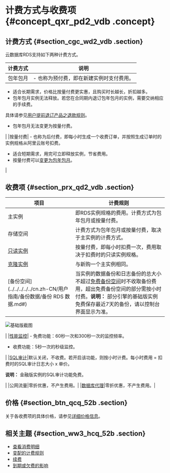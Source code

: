 # 计费方式与收费项 {#concept_qxr_pd2_vdb .concept}

## 计费方式 {#section_cgc_wd2_vdb .section}

云数据库RDS支持如下两种计费方式。

|计费方式|说明|
|----|--|
|包年包月| -   也称为预付费，即在新建实例时支付费用。
-   适合长期需求，价格比按量付费更实惠，且购买时长越长，折扣越多。
-   包年包月实例无法释放。若您在合同期内退订包年包月的实例，需要交纳相应的手续费。

具体请参见[用户提前退订产品之退款规则](https://help.aliyun.com/document_detail/37096.html)。

-   包年包月无法变更为按量付费。

 |
|按量付费| -   也称为后付费，即每小时生成一个收费订单，并按照生成订单时的实例规格从阿里云账号扣费。
-   适合短期需求，用完可立即释放实例，节省费用。
-   按量付费可以[变更为包年包月](../../../../../cn.zh-CN/用户指南/计费管理/按量付费转包年包月.md)。

 |

## 收费项 {#section_prx_qd2_vdb .section}

|项目|计费规则|
|--|----|
|主实例|即RDS实例规格的费用。计费方式为包年包月或按量付费。|
|存储空间|计费方式为包年包月或按量付费，取决于主实例的计费方式。|
|[只读实例](../../../../../cn.zh-CN/快速入门MySQL版/扩展实例/只读实例/MySQL只读实例简介.md#)|按量付费，即每小时扣费一次，费用取决于扣费时的只读实例规格。|
|[克隆实例](../../../../../cn.zh-CN/用户指南/恢复数据/恢复MySQL数据.md#)|与新购一个主实例相同。|
|[备份空间](../../../../../cn.zh-CN/用户指南/备份数据/备份 RDS 数据.md#)|当实例的数据备份和日志备份的总大小不超过[免费备份空间](../../../../../cn.zh-CN/用户指南MySQL版/备份数据/查看备份空间免费额度.md#)时不收取备份费用，超出免费备份空间的部分需按小时付费。**说明：** 部分引擎的基础版实例免费保存最近7天的备份，请以控制台界面显示为准。

![基础版截图](http://static-aliyun-doc.oss-cn-hangzhou.aliyuncs.com/assets/img/7805/154761001237301_zh-CN.png)

|
|[性能监控](../../../../../cn.zh-CN/用户指南/监控与报警/设置监控频率.md#)| -   免费功能：60秒一次和300秒一次的监控频率。
-   收费功能：5秒一次的秒级监控。

 |
|[SQL审计](../../../../../cn.zh-CN/用户指南/数据安全性/SQL审计.md#)|默认关闭，不收费。若开启该功能，则按小时计费。每小时费用 = 扣费时的SQL审计日志大小 x 单价。

**说明：** 金融版实例的SQL审计功能免费。

|
|公网流量|零折优惠，不产生费用。|
|[数据库代理](https://help.aliyun.com/document_detail/72253.html)|零折优惠，不产生费用。|

## 价格 {#section_btn_qcq_52b .section}

关于各收费项的具体价格，请参见[详细价格信息](https://www.aliyun.com/price/product#/rds/detail)。

## 相关主题 {#section_ww3_hcq_52b .section}

-   [查看消费明细](cn.zh-CN/产品定价/查看消费明细.md#)
-   [变配的计费规则](cn.zh-CN/产品定价/变配的计费规则.md)
-   [续费](cn.zh-CN/产品定价/续费.md)
-   [到期或欠费的影响](cn.zh-CN/产品定价/到期或欠费的影响.md)

